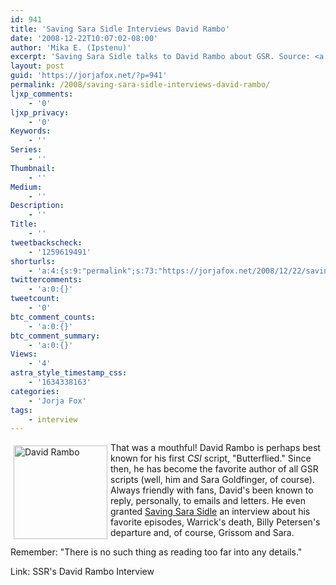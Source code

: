 ```yaml
---
id: 941
title: 'Saving Sara Sidle Interviews David Rambo'
date: '2008-12-22T10:07:02-08:00'
author: 'Mika E. (Ipstenu)'
excerpt: 'Saving Sara Sidle talks to David Rambo about GSR. Source: <a href="http://savingsarasidle.com/1_14_Interviews.html">SSR''s David Rambo Interview</a>'
layout: post
guid: 'https://jorjafox.net/?p=941'
permalink: /2008/saving-sara-sidle-interviews-david-rambo/
ljxp_comments:
    - '0'
ljxp_privacy:
    - '0'
Keywords:
    - ''
Series:
    - ''
Thumbnail:
    - ''
Medium:
    - ''
Description:
    - ''
Title:
    - ''
tweetbackscheck:
    - '1259619491'
shorturls:
    - 'a:4:{s:9:"permalink";s:73:"https://jorjafox.net/2008/12/22/saving-sara-sidle-interviews-david-rambo/";s:7:"tinyurl";s:25:"http://tinyurl.com/mku7fj";s:4:"isgd";s:18:"http://is.gd/5358e";s:5:"bitly";s:20:"http://bit.ly/67AdYq";}'
twittercomments:
    - 'a:0:{}'
tweetcount:
    - '0'
btc_comment_counts:
    - 'a:0:{}'
btc_comment_summary:
    - 'a:0:{}'
Views:
    - '4'
astra_style_timestamp_css:
    - '1634338163'
categories:
    - 'Jorja Fox'
tags:
    - interview
---
```


<a href="http://www.davidrambo.com/"><img src="//static.jorjafox.net/wordpress/2008/12/davidrambo-150x150.png" alt="David Rambo" title="David Rambo" width="150" height="150" class="size-thumbnail wp-image-942" style="float:left;margin:5px;" /></a> That was a mouthful!  David Rambo is perhaps best known for his first <em>CSI</em> script, "Butterflied."  Since then, he has become the favorite author of all GSR scripts (well, him and Sara Goldfinger, of course).  Always friendly with fans, David's been known to reply, personally, to emails and letters.  He even granted <a href="http://savingsarasidle.com">Saving Sara Sidle</a> an interview about his favorite episodes, Warrick's death, Billy Petersen's departure and, of course, Grissom and Sara.

Remember: "There is no such thing as reading too far into any details." 

Link: SSR's David Rambo Interview